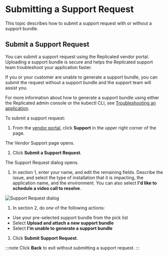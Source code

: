 # Submitting a Support Request

This topic describes how to submit a support request with or without a support bundle.

## Submit a Support Request

You can submit a support request using the Replicated vendor portal. Uploading a support bundle is secure and helps the Replicated support team troubleshoot your application faster.

If you or your customer are unable to generate a support bundle, you can submit the request without a support bundle and the support team will assist you.

For more information about how to generate a support bundle using either the Replicated admin console or the kubectl CLI, see [Troubleshooting an application](https://docs.replicated.com/enterprise/troubleshooting-an-app).

To submit a support request:

1. From the [vendor portal](https://vendor.replicated.com), click **Support** in the upper right corner of the page.

  The Vendor Support page opens.

1. Click **Submit a Support Request**.

  The Support Request dialog opens.

1. In section 1, enter your name, and edit the remaining fields. Describe the issue, and select the type of installation that it is impacting, the application name, and the environment. You can also select **I'd like to schedule a video call to resolve**.

  ![Support Request dialog](/images/support-request-dialog.png)

1. In section 2, do _one_ of the following actions:

  - Use your pre-selected support bundle from the pick list
  - Select **Upload and attach a new support bundle**
  - Select **I'm unable to generate a support bundle**

1. Click **Submit Support Request**.

  :::note
  Click **Back** to exit without submitting a support request.
  :::
